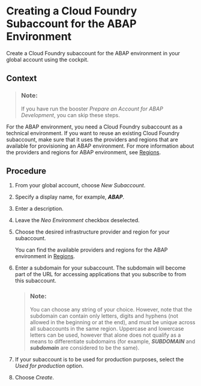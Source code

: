 <!-- loio01536712054048a889070210fcab925d -->

# Creating a Cloud Foundry Subaccount for the ABAP Environment

Create a Cloud Foundry subaccount for the ABAP environment in your global account using the cockpit.



<a name="loio01536712054048a889070210fcab925d__context_wyj_ttw_j4b"/>

## Context

> ### Note:  
> If you have run the booster *Prepare an Account for ABAP Development*, you can skip these steps.

For the ABAP environment, you need a Cloud Foundry subaccount as a technical environment. If you want to reuse an existing Cloud Foundry subaccount, make sure that it uses the providers and regions that are available for provisioning an ABAP environment. For more information about the providers and regions for ABAP environment, see [Regions](https://help.sap.com/viewer/65de2977205c403bbc107264b8eccf4b/Cloud/en-US/350356d1dc314d3199dca15bd2ab9b0e.html).



<a name="loio01536712054048a889070210fcab925d__steps_gwl_w4c_bcb"/>

## Procedure

1.  From your global account, choose *New Subaccount*.

2.  Specify a display name, for example, ***ABAP***.

3.  Enter a description.

4.  Leave the *Neo Environment* checkbox deselected.

5.  Choose the desired infrastructure provider and region for your subaccount.

    You can find the available providers and regions for the ABAP environment in [Regions](https://help.sap.com/viewer/65de2977205c403bbc107264b8eccf4b/Cloud/en-US/350356d1dc314d3199dca15bd2ab9b0e.html).

6.  Enter a subdomain for your subaccount. The subdomain will become part of the URL for accessing applications that you subscribe to from this subaccount.

    > ### Note:  
    > You can choose any string of your choice. However, note that the subdomain can contain only letters, digits and hyphens \(not allowed in the beginning or at the end\), and must be unique across all subaccounts in the same region. Uppercase and lowercase letters can be used, however that alone does not qualify as a means to differentiate subdomains \(for example, ***SUBDOMAIN*** and ***subdomain*** are considered to be the same\).

7.  If your subaccount is to be used for production purposes, select the *Used for production* option.

8.  Choose *Create*.


